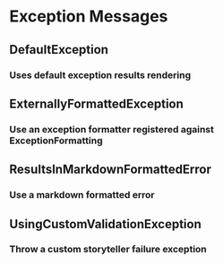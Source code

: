 # Exception Messages


## DefaultException
### Uses default exception results rendering


## ExternallyFormattedException
### Use an exception formatter registered against ExceptionFormatting


## ResultsInMarkdownFormattedError
### Use a markdown formatted error


## UsingCustomValidationException
### Throw a custom storyteller failure exception


